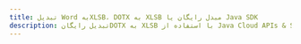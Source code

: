 ---title: تبدیل Word بهXLSB، DOTX به XLSB مبدل رایگان یا Java SDKdescription: تبدیل رایگانDOTX به XLSB با استفاده از Java Cloud APIs & SDK. همچنین اسناد Microsoft Word و OpenOffice را در Cloud ایجاد، ویرایش و رندر کنید.---